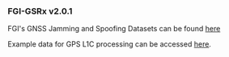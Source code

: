 ### FGI-GSRx v2.0.1

FGI's GNSS Jamming and Spoofing Datasets can be found [here](https://www.maanmittauslaitos.fi/en/research/research/gnss-specialists/fgi-gnss-jamming-and-spoofing-dataset-repository-fgi-jsdr)

Example data for GPS L1C processing can be accessed [here](https://etsin.fairdata.fi/dataset/63f8b776-680b-4c98-ace7-d5e443f2b1c5).
